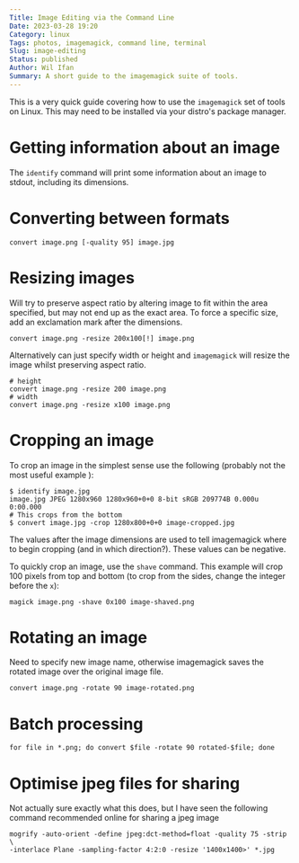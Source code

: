 ```yaml
---
Title: Image Editing via the Command Line
Date: 2023-03-28 19:20
Category: linux
Tags: photos, imagemagick, command line, terminal
Slug: image-editing
Status: published
Author: Wil Ifan
Summary: A short guide to the imagemagick suite of tools.
---
```


This is a very quick guide covering how to use the `imagemagick` set of tools on Linux. This may need to be installed via your distro's package manager.

# Getting information about an image

The `identify` command will print some information about an image to stdout, including its dimensions.

# Converting between formats

```shell
convert image.png [-quality 95] image.jpg
```

# Resizing images

Will try to preserve aspect ratio by altering image to fit within the area specified, but may not end up as the exact area. To force a specific size, add an exclamation mark after the dimensions.

```shell
convert image.png -resize 200x100[!] image.png
```

Alternatively can just specify width or height and `imagemagick` will resize the image whilst preserving aspect ratio.

```shell
# height
convert image.png -resize 200 image.png
# width
convert image.png -resize x100 image.png
```

# Cropping an image

To crop an image in the simplest sense use the following (probably not the most useful example ):

```shell
$ identify image.jpg
image.jpg JPEG 1280x960 1280x960+0+0 8-bit sRGB 209774B 0.000u 0:00.000
# This crops from the bottom
$ convert image.jpg -crop 1280x800+0+0 image-cropped.jpg
```

The values after the image dimensions are used to tell imagemagick where to begin cropping (and in which direction?). These values can be negative.

To quickly crop an image, use the `shave` command. This example will crop 100 pixels from top and bottom (to crop from the sides, change the integer before the `x`):

```shell
magick image.png -shave 0x100 image-shaved.png
```

# Rotating an image

Need to specify new image name, otherwise imagemagick saves the rotated image over the original image file.

```shell
convert image.png -rotate 90 image-rotated.png
```

# Batch processing

```shell
for file in *.png; do convert $file -rotate 90 rotated-$file; done
```

# Optimise jpeg files for sharing

Not actually sure exactly what this does, but I have seen the following command recommended online for sharing a jpeg image

```shell
mogrify -auto-orient -define jpeg:dct-method=float -quality 75 -strip \
-interlace Plane -sampling-factor 4:2:0 -resize '1400x1400>' *.jpg
```
